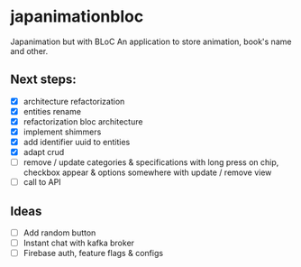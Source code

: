 # japanimationbloc

Japanimation but with BLoC
An application to store animation, book's name and other.

## Next steps:
 - [x] architecture refactorization
 - [x] entities rename
 - [x] refactorization bloc architecture
 - [x] implement shimmers
 - [x] add identifier uuid to entities
 - [x] adapt crud
 - [ ] remove / update categories & specifications with long press on chip, checkbox appear & options somewhere with update / remove view
 - [ ] call to API

## Ideas
 - [ ] Add random button
 - [ ] Instant chat with kafka broker
 - [ ] Firebase auth, feature flags & configs